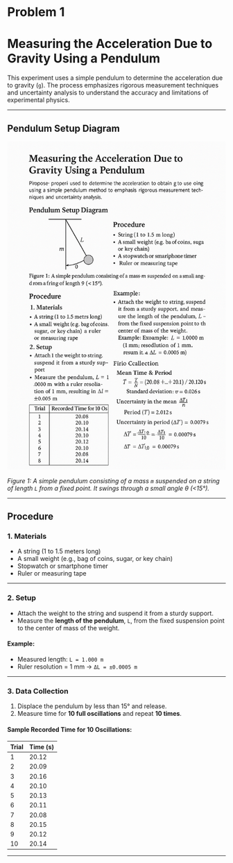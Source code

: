 # Problem 1

# Measuring the Acceleration Due to Gravity Using a Pendulum

This experiment uses a simple pendulum to determine the acceleration due to gravity (`g`). The process emphasizes rigorous measurement techniques and uncertainty analysis to understand the accuracy and limitations of experimental physics.

---

## Pendulum Setup Diagram

![Simple Pendulum Diagram](../../_pics/measurementPendunlum1.png)

*Figure 1: A simple pendulum consisting of a mass `m` suspended on a string of length `L` from a fixed point. It swings through a small angle θ (<15°).*

---

## Procedure

### 1. Materials

- A string (1 to 1.5 meters long)
- A small weight (e.g., bag of coins, sugar, or key chain)
- Stopwatch or smartphone timer
- Ruler or measuring tape

---

### 2. Setup

- Attach the weight to the string and suspend it from a sturdy support.
- Measure the **length of the pendulum**, `L`, from the fixed suspension point to the center of mass of the weight.

#### Example:
- Measured length: `L = 1.000 m`
- Ruler resolution = 1 mm → `ΔL = ±0.0005 m`

---

### 3. Data Collection

1. Displace the pendulum by less than 15° and release.
2. Measure time for **10 full oscillations** and repeat **10 times**.

#### Sample Recorded Time for 10 Oscillations:

| Trial | Time (s) |
|-------|----------|
| 1     | 20.12    |
| 2     | 20.09    |
| 3     | 20.16    |
| 4     | 20.10    |
| 5     | 20.13    |
| 6     | 20.11    |
| 7     | 20.08    |
| 8     | 20.15    |
| 9     | 20.12    |
| 10    | 20.14    |

---
